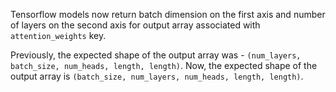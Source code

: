 Tensorflow models now return batch dimension on the first axis and number of layers on the second axis for output array associated with `attention_weights` key.

Previously, the expected shape of the output array was - `(num_layers, batch_size, num_heads, length, length)`. Now, the expected shape of the output array is `(batch_size, num_layers, num_heads, length, length)`.